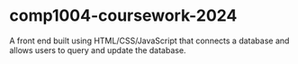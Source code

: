 # comp1004-coursework-2024
A front end built using HTML/CSS/JavaScript that connects a database and allows users to query and update the database.

